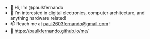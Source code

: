 - 👋 Hi, I’m @paulkfernando
- 👀 I’m interested in digital electronics, computer architecture, and anything hardware related!
- 📫 Reach me at paul2603fernando@gmail.com !
- 🔗 https://paulkfernando.github.io/me/


<!---
paulkfernando/paulkfernando is a ✨ special ✨ repository because its `README.md` (this file) appears on your GitHub profile.
You can click the Preview link to take a look at your changes.
--->

